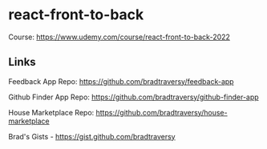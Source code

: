 # react-front-to-back
Course: https://www.udemy.com/course/react-front-to-back-2022

## Links
Feedback App Repo: https://github.com/bradtraversy/feedback-app

Github Finder App Repo: https://github.com/bradtraversy/github-finder-app

House Marketplace Repo: https://github.com/bradtraversy/house-marketplace

Brad's Gists - https://gist.github.com/bradtraversy

